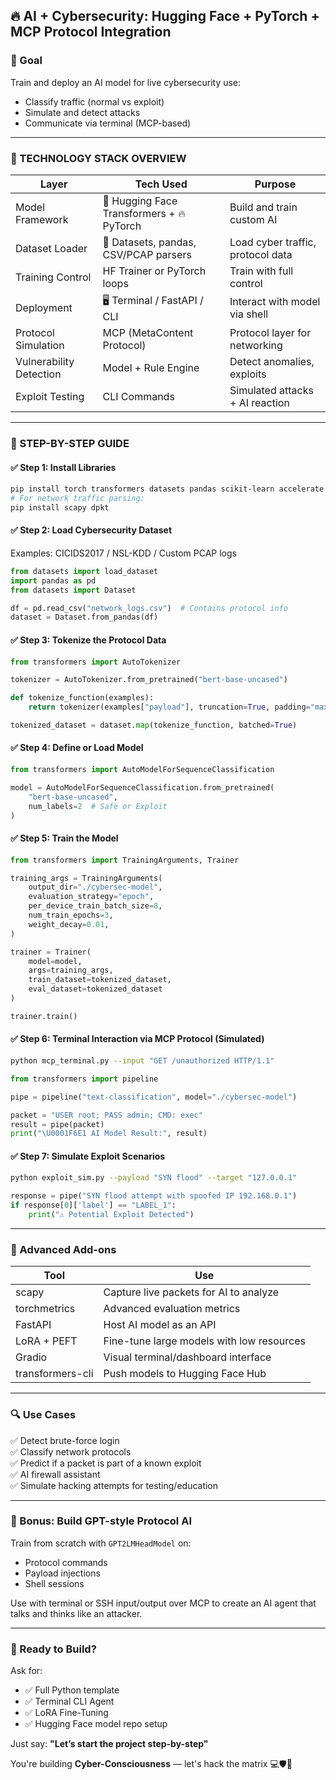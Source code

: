 ## 🔥 AI + Cybersecurity: Hugging Face + PyTorch + MCP Protocol Integration

### 🧠 Goal
Train and deploy an AI model for live cybersecurity use:
- Classify traffic (normal vs exploit)
- Simulate and detect attacks
- Communicate via terminal (MCP-based)

---

### 🔧 TECHNOLOGY STACK OVERVIEW

| Layer                | Tech Used                                         | Purpose                                 |
|----------------------|---------------------------------------------------|-----------------------------------------|
| Model Framework      | 🤗 Hugging Face Transformers + 🔥 PyTorch         | Build and train custom AI               |
| Dataset Loader       | 🤗 Datasets, pandas, CSV/PCAP parsers             | Load cyber traffic, protocol data       |
| Training Control     | HF Trainer or PyTorch loops                      | Train with full control                 |
| Deployment           | 🖥️ Terminal / FastAPI / CLI                        | Interact with model via shell           |
| Protocol Simulation  | MCP (MetaContent Protocol)                       | Protocol layer for networking           |
| Vulnerability Detection | Model + Rule Engine                         | Detect anomalies, exploits              |
| Exploit Testing      | CLI Commands                                     | Simulated attacks + AI reaction         |

---

### 🧱 STEP-BY-STEP GUIDE

#### ✅ Step 1: Install Libraries
```bash
pip install torch transformers datasets pandas scikit-learn accelerate
# For network traffic parsing:
pip install scapy dpkt
```

#### ✅ Step 2: Load Cybersecurity Dataset
Examples: CICIDS2017 / NSL-KDD / Custom PCAP logs
```python
from datasets import load_dataset
import pandas as pd
from datasets import Dataset

df = pd.read_csv("network_logs.csv")  # Contains protocol info
dataset = Dataset.from_pandas(df)
```

#### ✅ Step 3: Tokenize the Protocol Data
```python
from transformers import AutoTokenizer

tokenizer = AutoTokenizer.from_pretrained("bert-base-uncased")

def tokenize_function(examples):
    return tokenizer(examples["payload"], truncation=True, padding="max_length")

tokenized_dataset = dataset.map(tokenize_function, batched=True)
```

#### ✅ Step 4: Define or Load Model
```python
from transformers import AutoModelForSequenceClassification

model = AutoModelForSequenceClassification.from_pretrained(
    "bert-base-uncased",
    num_labels=2  # Safe or Exploit
)
```

#### ✅ Step 5: Train the Model
```python
from transformers import TrainingArguments, Trainer

training_args = TrainingArguments(
    output_dir="./cybersec-model",
    evaluation_strategy="epoch",
    per_device_train_batch_size=8,
    num_train_epochs=3,
    weight_decay=0.01,
)

trainer = Trainer(
    model=model,
    args=training_args,
    train_dataset=tokenized_dataset,
    eval_dataset=tokenized_dataset
)

trainer.train()
```

#### ✅ Step 6: Terminal Interaction via MCP Protocol (Simulated)
```bash
python mcp_terminal.py --input "GET /unauthorized HTTP/1.1"
```
```python
from transformers import pipeline

pipe = pipeline("text-classification", model="./cybersec-model")

packet = "USER root; PASS admin; CMD: exec"
result = pipe(packet)
print("\U0001F6E1️ AI Model Result:", result)
```

#### ✅ Step 7: Simulate Exploit Scenarios
```bash
python exploit_sim.py --payload "SYN flood" --target "127.0.0.1"
```
```python
response = pipe("SYN flood attempt with spoofed IP 192.168.0.1")
if response[0]['label'] == "LABEL_1":
    print("⚠️ Potential Exploit Detected")
```

---

### 🧠 Advanced Add-ons

| Tool         | Use                                      |
|--------------|-------------------------------------------|
| scapy        | Capture live packets for AI to analyze    |
| torchmetrics | Advanced evaluation metrics               |
| FastAPI      | Host AI model as an API                   |
| LoRA + PEFT  | Fine-tune large models with low resources |
| Gradio       | Visual terminal/dashboard interface       |
| transformers-cli | Push models to Hugging Face Hub       |

---

### 🔍 Use Cases

✅ Detect brute-force login  
✅ Classify network protocols  
✅ Predict if a packet is part of a known exploit  
✅ AI firewall assistant  
✅ Simulate hacking attempts for testing/education

---

### 🤯 Bonus: Build GPT-style Protocol AI

Train from scratch with `GPT2LMHeadModel` on:
- Protocol commands
- Payload injections
- Shell sessions

Use with terminal or SSH input/output over MCP to create an AI agent that talks and thinks like an attacker.

---

### 📘 Ready to Build?
Ask for:
- ✅ Full Python template
- ✅ Terminal CLI Agent
- ✅ LoRA Fine-Tuning
- ✅ Hugging Face model repo setup

Just say:
**"Let’s start the project step-by-step"**  

You're building **Cyber-Consciousness** — let's hack the matrix 💻🛡️🧠

